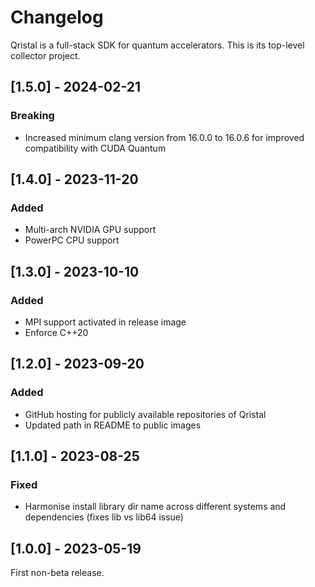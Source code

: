 # Changelog

Qristal is a full-stack SDK for quantum accelerators.  This is its top-level collector project.

## [1.5.0] - 2024-02-21

### Breaking

- Increased minimum clang version from 16.0.0 to 16.0.6 for improved compatibility with CUDA Quantum


## [1.4.0] - 2023-11-20

### Added

- Multi-arch NVIDIA GPU support
- PowerPC CPU support


## [1.3.0] - 2023-10-10

### Added

- MPI support activated in release image
- Enforce C++20


## [1.2.0] - 2023-09-20

### Added

- GitHub hosting for publicly available repositories of Qristal
- Updated path in README to public images


## [1.1.0] - 2023-08-25

### Fixed

- Harmonise install library dir name across different systems and dependencies (fixes lib vs lib64 issue)


## [1.0.0] - 2023-05-19

First non-beta release.

